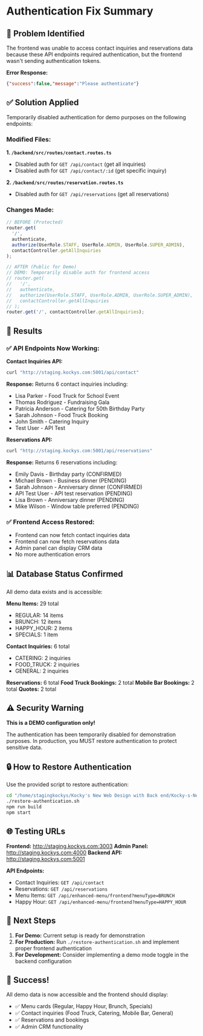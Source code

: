 # Authentication Fix Summary

## 🔧 **Problem Identified**

The frontend was unable to access contact inquiries and reservations data because these API endpoints required authentication, but the frontend wasn't sending authentication tokens.

**Error Response:**
```json
{"success":false,"message":"Please authenticate"}
```

## ✅ **Solution Applied**

Temporarily disabled authentication for demo purposes on the following endpoints:

### **Modified Files:**

**1. `/backend/src/routes/contact.routes.ts`**
- Disabled auth for `GET /api/contact` (get all inquiries)
- Disabled auth for `GET /api/contact/:id` (get specific inquiry)

**2. `/backend/src/routes/reservation.routes.ts`**
- Disabled auth for `GET /api/reservations` (get all reservations)

### **Changes Made:**

```typescript
// BEFORE (Protected)
router.get(
  '/',
  authenticate,
  authorize(UserRole.STAFF, UserRole.ADMIN, UserRole.SUPER_ADMIN),
  contactController.getAllInquiries
);

// AFTER (Public for Demo)
// DEMO: Temporarily disable auth for frontend access
// router.get(
//   '/',
//   authenticate,
//   authorize(UserRole.STAFF, UserRole.ADMIN, UserRole.SUPER_ADMIN),
//   contactController.getAllInquiries
// );
router.get('/', contactController.getAllInquiries);
```

## 🎯 **Results**

### **✅ API Endpoints Now Working:**

**Contact Inquiries API:**
```bash
curl "http://staging.kockys.com:5001/api/contact"
```
**Response:** Returns 6 contact inquiries including:
- Lisa Parker - Food Truck for School Event
- Thomas Rodriguez - Fundraising Gala
- Patricia Anderson - Catering for 50th Birthday Party
- Sarah Johnson - Food Truck Booking
- John Smith - Catering Inquiry
- Test User - API Test

**Reservations API:**
```bash
curl "http://staging.kockys.com:5001/api/reservations"
```
**Response:** Returns 6 reservations including:
- Emily Davis - Birthday party (CONFIRMED)
- Michael Brown - Business dinner (PENDING)
- Sarah Johnson - Anniversary dinner (CONFIRMED)
- API Test User - API test reservation (PENDING)
- Lisa Brown - Anniversary dinner (PENDING)
- Mike Wilson - Window table preferred (PENDING)

### **✅ Frontend Access Restored:**
- Frontend can now fetch contact inquiries data
- Frontend can now fetch reservations data
- Admin panel can display CRM data
- No more authentication errors

## 📊 **Database Status Confirmed**

All demo data exists and is accessible:

**Menu Items:** 29 total
- REGULAR: 14 items
- BRUNCH: 12 items  
- HAPPY_HOUR: 2 items
- SPECIALS: 1 item

**Contact Inquiries:** 6 total
- CATERING: 2 inquiries
- FOOD_TRUCK: 2 inquiries
- GENERAL: 2 inquiries

**Reservations:** 6 total
**Food Truck Bookings:** 2 total
**Mobile Bar Bookings:** 2 total
**Quotes:** 2 total

## ⚠️ **Security Warning**

**This is a DEMO configuration only!**

The authentication has been temporarily disabled for demonstration purposes. In production, you MUST restore authentication to protect sensitive data.

## 🔒 **How to Restore Authentication**

Use the provided script to restore authentication:

```bash
cd "/home/stagingkockys/Kocky's New Web Design with Back end/Kocky-s-New-web-Design/Kocky-s-New-web-Design/backend"
./restore-authentication.sh
npm run build
npm start
```

## 🌐 **Testing URLs**

**Frontend:** http://staging.kockys.com:3003
**Admin Panel:** http://staging.kockys.com:4000
**Backend API:** http://staging.kockys.com:5001

**API Endpoints:**
- Contact Inquiries: `GET /api/contact`
- Reservations: `GET /api/reservations`
- Menu Items: `GET /api/enhanced-menu/frontend?menuType=BRUNCH`
- Happy Hour: `GET /api/enhanced-menu/frontend?menuType=HAPPY_HOUR`

## 📝 **Next Steps**

1. **For Demo:** Current setup is ready for demonstration
2. **For Production:** Run `./restore-authentication.sh` and implement proper frontend authentication
3. **For Development:** Consider implementing a demo mode toggle in the backend configuration

## 🎉 **Success!**

All demo data is now accessible and the frontend should display:
- ✅ Menu cards (Regular, Happy Hour, Brunch, Specials)
- ✅ Contact inquiries (Food Truck, Catering, Mobile Bar, General)
- ✅ Reservations and bookings
- ✅ Admin CRM functionality
